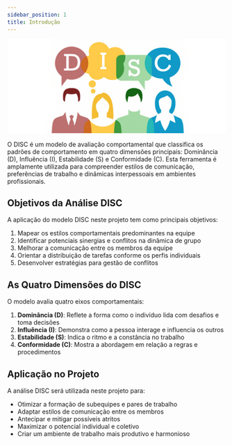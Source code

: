 ```yaml
---
sidebar_position: 1
title: Introdução
---
```


![alt text](img/image.png)

O DISC é um modelo de avaliação comportamental que classifica os padrões de comportamento em quatro dimensões principais: Dominância (D), Influência (I), Estabilidade (S) e Conformidade (C). Esta ferramenta é amplamente utilizada para compreender estilos de comunicação, preferências de trabalho e dinâmicas interpessoais em ambientes profissionais.

## Objetivos da Análise DISC

A aplicação do modelo DISC neste projeto tem como principais objetivos:

1. Mapear os estilos comportamentais predominantes na equipe
2. Identificar potenciais sinergias e conflitos na dinâmica de grupo
3. Melhorar a comunicação entre os membros da equipe
4. Orientar a distribuição de tarefas conforme os perfis individuais
5. Desenvolver estratégias para gestão de conflitos

## As Quatro Dimensões do DISC

O modelo avalia quatro eixos comportamentais:

1. **Dominância (D)**: Reflete a forma como o indivíduo lida com desafios e toma decisões
2. **Influência (I)**: Demonstra como a pessoa interage e influencia os outros
3. **Estabilidade (S)**: Indica o ritmo e a constância no trabalho
4. **Conformidade (C)**: Mostra a abordagem em relação a regras e procedimentos

## Aplicação no Projeto

A análise DISC será utilizada neste projeto para:

- Otimizar a formação de subequipes e pares de trabalho
- Adaptar estilos de comunicação entre os membros
- Antecipar e mitigar possíveis atritos
- Maximizar o potencial individual e coletivo
- Criar um ambiente de trabalho mais produtivo e harmonioso